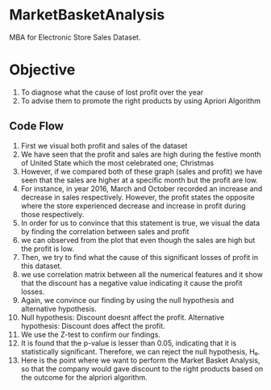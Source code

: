 # MarketBasketAnalysis
MBA for Electronic Store Sales Dataset. 

# Objective
1) To diagnose what the cause of lost profit over the year 
2) To advise them to promote the right products by using Apriori Algorithm

## Code Flow

1) First we visual both profit and sales of the dataset
2) We have seen that the profit and sales are high during the festive month of United State which the most celebrated one; Christmas
3) However, if we compared both of these graph (sales and profit) we have seen that the sales are higher at a specific month but the profit are low. 
4) For instance, in year 2016, March and October recorded an increase and decrease in sales respectively. However, the profit states the opposite where the store experienced decrease and increase in profit during those respectively. 
5) In order for us to convince that this statement is true, we visual the data by finding the correlation between sales and profit
6) we can observed from the plot that even though the sales are high but the profit is low.
7) Then, we try to find what the cause of this significant losses of profit in this dataset.
8) we use correlation matrix between all the numerical features and it show that the discount has a negative value indicating it cause the profit losses.
9) Again, we convince our finding by using the null hypothesis and alternative hypothesis.
10) Null hypothesis: Discount doesnt affect the profit.
    Alternative hypothesis: Discount does affect the profit.
11) We use the Z-test to confirm our findings. 
12)  It is found that the p-value is lesser than 0.05, indicating that it is statistically significant. Therefore, we can reject the null hypothesis, H₀.
13) Here is the point where we want to perform the Market Basket Analysis, so that the company would gave discount to the right products based on the outcome for the alpriori algorithm.

